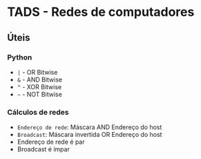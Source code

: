 # TADS - Redes de computadores

## Úteis
### Python
- `|` - OR Bitwise
- `&` - AND Bitwise
- `^` - XOR Bitwise
- `~` - NOT Bitwise

### Cálculos de redes
- `Endereço de rede`: Máscara AND Endereço do host
- `Broadcast`: Máscara invertida OR Endereço do host
- Endereço de rede é par
- Broadcast é ímpar